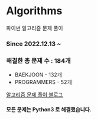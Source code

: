 # Algorithms
파이썬 알고리즘 문제 풀이
### Since 2022.12.13 ~
### 해결한 총 문제 수 : 184개
- BAEKJOON - 132개
- PROGRAMMERS - 52개

[알고리즘 문제 풀이 블로그](https://monzheld.tistory.com/category/%E2%8C%A8%EF%B8%8F%20Algorithms)
#### 모든 문제는 Python3 로 해결했습니다.
